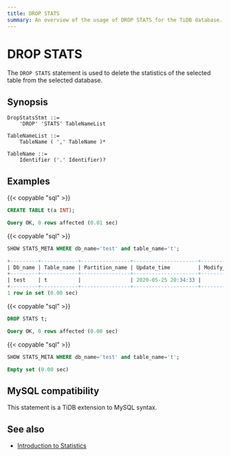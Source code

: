 ```yaml
---
title: DROP STATS
summary: An overview of the usage of DROP STATS for the TiDB database.
---
```


# DROP STATS

The `DROP STATS` statement is used to delete the statistics of the selected table from the selected database.

## Synopsis

```ebnf+diagram
DropStatsStmt ::=
    'DROP' 'STATS' TableNameList 

TableNameList ::=
    TableName ( ',' TableName )*

TableName ::=
    Identifier ('.' Identifier)?
```

## Examples

{{< copyable "sql" >}}

```sql
CREATE TABLE t(a INT);
```

```sql
Query OK, 0 rows affected (0.01 sec)
```

{{< copyable "sql" >}}

```sql
SHOW STATS_META WHERE db_name='test' and table_name='t';
```

```sql
+---------+------------+----------------+---------------------+--------------+-----------+
| Db_name | Table_name | Partition_name | Update_time         | Modify_count | Row_count |
+---------+------------+----------------+---------------------+--------------+-----------+
| test    | t          |                | 2020-05-25 20:34:33 |            0 |         0 |
+---------+------------+----------------+---------------------+--------------+-----------+
1 row in set (0.00 sec)
```

{{< copyable "sql" >}}

```sql
DROP STATS t;
```

```sql
Query OK, 0 rows affected (0.00 sec)
```

{{< copyable "sql" >}}

```sql
SHOW STATS_META WHERE db_name='test' and table_name='t';
```

```sql
Empty set (0.00 sec)
```

## MySQL compatibility

This statement is a TiDB extension to MySQL syntax.

## See also

* [Introduction to Statistics](/statistics.md)
